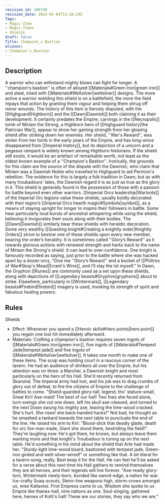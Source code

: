 ```yaml
---
revision_id: 106740
revision_date: 2024-01-04T13:18:29Z
Tags:
- Magic-Item
- Magic-Items
- Shields
draft: false
Title: Champion_s Bastion
aliases:
- Champion's_Bastion
---
```

## Description
A warrior who can withstand mighty blows can fight for longer. A ''champion's bastion'' is often of alloyed [[Materials#Green Iron|green iron]] and steel, inlaid with [[Materials#Weltsilver|weltsilver]] designs. The more active a warrior wielding this shield is on a battlefield, the more the field repays that action by granting them vigour and helping them shrug off minor wounds.
The history of this item is fiercely disputed, with the [[Highguard|Highborn]] and the [[Dawn|Dawnish]] both claiming it as their development. It certainly predates the Empire; carvings in the [[Necropolis]] tomb of Miriam the Strong, a Highborn hero of [[Highguard history|the Patrician War]], appear to show her gaining strength from her glowing shield after striking down her enemies. Her shield, ''War's Reward'', was stolen from her tomb in the early years of the Empire, and has long-since disappeared from [[Imperial history]], but its depiction of a unicorn and a pegasus rampant is widely known among Highborn historians. If the shield still exists, it would be an artefact of remarkable worth, not least as the oldest known example of a ''Champion's Bastion''.
Ironically, the grounds for this claim are the source of the dispute with the Dawnish, who claim that Miriam was a Dawnish Noble who travelled to Highguard to aid Permion's rebellion. The evidence for this is largely a folk tradition in Dawn, but as with many troubadours' tales, the Dawnish regard it is as just as true as the glory in it.
This shield is generally found in the possession of those with a passion for battle beyond even other warriors. [[Imperial Orcs leadership|Warlords]] of the Imperial Orc legions value these shields, usually boldly decorated with their legion’s [[Imperial Orcs hearth magic#Symbols|symbol]], as a means of staying upright for longer to inspire their followers in battle. Some hear particularly loud bursts of ancestral whispering while using the shield, believing it invigorates their souls along with their bodies. The [[Dawn|Dawnish]] similarly bear these shields with heraldic decoration. Some very wealthy [[Questing knight#Creating a knightly order|Knightly Orders]] strive to bestow one of these shields upon every new member, bearing the order’s heraldry. It is sometimes called ''Glory’s Reward'' as it rewards glorious actions with renewed strength and harks back to the name of Miriam the Strong's shield. It can lead to over-confidence. One knight is famously recorded as saying, just prior to the battle where she was hacked apart by a dozen orcs, “Give me ''Glory’s Reward'' and a bucket of [[Philtres of War#Skop's Mead|Errant's Wine]], and I’ll slay the lot myself.”
In Dawn, the Gryphon [[Runes]] are commonly used as a set upon these shields, along with depictions of [[Legendary beasts#Gryphon|gryphons]] about to strike. Elsewhere, particularly in [[Wintermark]], [[Legendary beasts#Firebird|firebird]] imagery is used, invoking its strength of spirit and fabulous healing powers.
## Rules
Shields
* Effect: Whenever you spend a [[Heroic skills#Hero points|hero point]] you regain one lost hit immediately afterward.
* Materials: Crafting a champion's bastion requires seven ingots of [[Materials#Green Iron|green iron]], five ingots of [[Materials#Tempest Jade|tempest jade]] and five ingots of [[Materials#Weltsilver|weltsilver]]. It takes one month to make one of these items.
The scop was holding court in a raucous corner of the tavern. He had an audience of drinkers all over the Empire, but his attention was on three: a Marcher, a Dawnish knight and most particularly on the hero of his Hall. She'd recently returned from Skarsind. The Imperial army had lost, and his job was to drag crumbs of glory out of defeat, to fire the citizens of Empire to the challenge of battles to come.
"Shield-guarded glory-tall, legend, tho' stature-small,
Great Kiri! Axe-maid! The best of our hall!
Two foes she faced alone, turn-swings she cut one down,
left his skull axe-cleaved, and turned to the next
Down swung his mighty axe, leaving the lime-wood cracked.
She's hurt. She rises! she back-handed hacks!"
Not bad, he thought as he smashed a tankard towards the next table to punctuate the end of the line. He raised his arm to Kiri:
"Blood-slick that deadly glade, death for orc foe-man made,
Giant she stood there, bestriding the field!".
They're laughing now. He's got them, he knows, but always leave them wanting more and that knight's Troubadour is tuning up on the next table. 
He'd something in his mind about the shield that Arte had made her. "Sturdy-light lime-wood board, bastioned with tempest jade, Green-iron girded and welt-silver-wired!" or something like that. A bit literal for a tavern-song, really. Best keep it for the Hall. He can feel he'll be asked for a verse about this next time his Hall gathers to remind themselves they are all heroes, and their legends will live forever.
"Axe-ready glory-torn, Wintermark newly-born,
bonded like sword-edge, a nation for war.
Ice-crafty Suaq-scouts, Steinr-line weapons high,
storm-crows amongst us, wise Kallavesi.
First Empress came to us, Wisdom she spoke to us
Empire like thanes-hall, nine nations as one.
Soul-singing, gathered here, heroes of Kolti's hall! 
These are our stories, they say who we are."